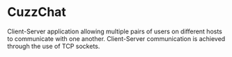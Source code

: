 # CuzzChat
Client-Server application allowing multiple pairs of users on different hosts to communicate with one another.
Client-Server communication is achieved through the use of TCP sockets.
